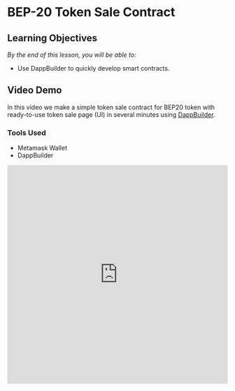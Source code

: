 # BEP-20 Token Sale Contract

## Learning Objectives
*By the end of this lesson, you will be able to:*
- Use DappBuilder to quickly develop smart contracts.

## Video Demo
In this video we make a simple token sale contract for BEP20 token with ready-to-use token sale page (UI) in several minutes using [DappBuilder](https://dappbuilder.org/).

### Tools Used
- Metamask Wallet
- DappBuilder 

<iframe width="100%" height="500px" src="https://www.youtube.com/embed/j9-tIPl_Q0s" title="YouTube video player" frameborder="0" allow="accelerometer; autoplay; clipboard-write; encrypted-media; gyroscope; picture-in-picture; web-share" allowfullscreen></iframe>


